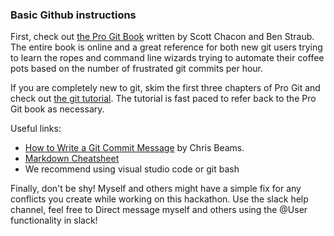 ### Basic Github instructions

First, check out [the Pro Git Book](https://git-scm.com/book/en/v2) written by
Scott Chacon and Ben Straub.  The entire book is online and a great reference
for both new git users trying to learn the ropes and command line wizards
trying to automate their coffee pots based on the number of frustrated git
commits per hour.

If you are completely new to git, skim the first three chapters of Pro Git
and check out [the git tutorial](https://git-scm.com/docs/gittutorial).  The 
tutorial is fast paced to refer back to the Pro Git book as necessary.

Useful links:
* [How to Write a Git Commit Message](https://chris.beams.io/posts/git-commit/)
  by Chris Beams.
* [Markdown Cheatsheet](https://github.com/adam-p/markdown-here/wiki/Markdown-Cheatsheet#emphasis)
* We recommend using visual studio code or git bash

Finally, don't be shy!  Myself and others might have a simple fix for any
conflicts you create while working on this hackathon.  Use the slack help
channel, feel free to Direct message myself and others using the @User
functionality in slack!
